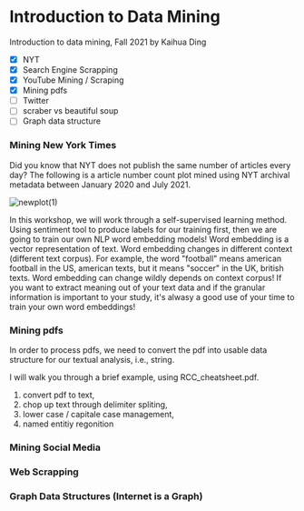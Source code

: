 # Introduction to Data Mining
Introduction to data mining, Fall 2021 by Kaihua Ding

- [x] NYT
- [x] Search Engine Scrapping 
- [x] YouTube Mining / Scraping  
- [x] Mining pdfs 
- [ ] Twitter
- [ ] scraber vs beautiful soup
- [ ] Graph data structure

### Mining New York Times
Did you know that NYT does not publish the same number of articles every day? The following is a article number count plot mined using NYT archival metadata between January 2020 and July 2021. 

![newplot(1)](https://user-images.githubusercontent.com/86792402/129825407-d1c3fe2e-0fda-46f2-80b0-065a668565dc.png)

In this workshop, we will work through a self-supervised learning method. Using sentiment tool to produce labels for our training first, then we are going to train our own NLP word embedding models! Word embedding is a vector representation of text. Word embedding changes in different context (different text corpus). For example, the word "football" means american football in the US, american texts, but it means "soccer" in the UK, british texts. Word embedding can change wildly depends on context corpus! If you want to extract meaning out of your text data and if the granular information is important to your study, it's alwasy a good use of your time to train your own word embeddings! 

### Mining pdfs
In order to process pdfs, we need to convert the pdf into usable data structure for our textual analysis, i.e., string. 

I will walk you through a brief example, using RCC_cheatsheet.pdf.
1) convert pdf to text, 
2) chop up text through delimiter spliting, 
3) lower case / capitale case management,
4)  named entitiy regonition

### Mining Social Media


### Web Scrapping

### Graph Data Structures (Internet is a Graph)

